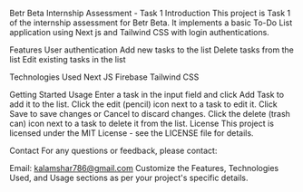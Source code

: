 Betr Beta Internship Assessment - Task 1
Introduction
This project is Task 1 of the internship assessment for Betr Beta. It implements a basic To-Do List application using Next js and Tailwind CSS with login authentications.

Features
User authentication
Add new tasks to the list
Delete tasks from the list
Edit existing tasks in the list


Technologies Used
Next JS
Firebase
Tailwind CSS

Getting Started
Usage
Enter a task in the input field and click Add Task to add it to the list.
Click the edit (pencil) icon next to a task to edit it. Click Save to save changes or Cancel to discard changes.
Click the delete (trash can) icon next to a task to delete it from the list.
License
This project is licensed under the MIT License - see the LICENSE file for details.

Contact
For any questions or feedback, please contact:

Email: kalamshar786@gmail.com
Customize the Features, Technologies Used, and Usage sections as per your project's specific details.
